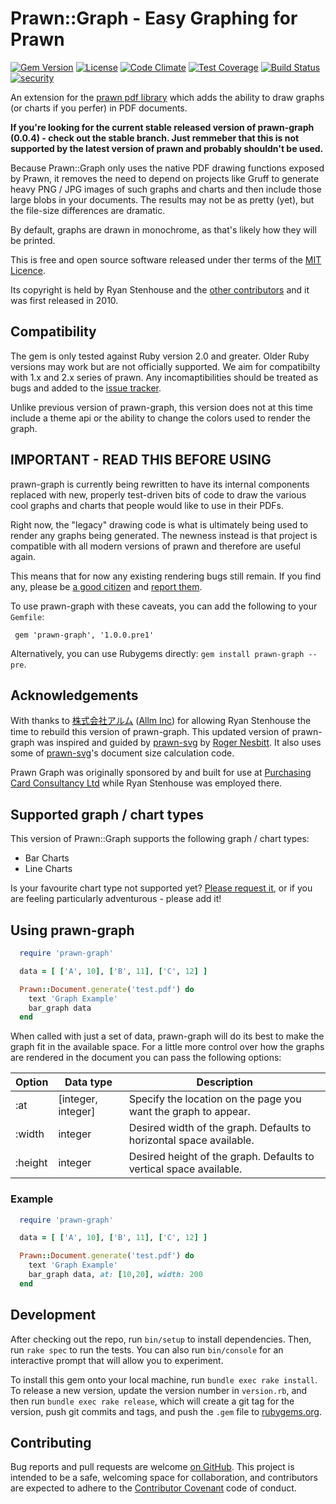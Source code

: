# Prawn::Graph - Easy Graphing for Prawn

[![Gem Version](https://badge.fury.io/rb/prawn-graph.svg)](https://badge.fury.io/rb/prawn-graph)
[![License](http://img.shields.io/:license-mit-blue.svg)](http://sujrd.mit-license.org)
[![Code Climate](https://codeclimate.com/github/HHRy/prawn-graph/badges/gpa.svg)](https://codeclimate.com/github/HHRy/prawn-graph)
[![Test Coverage](https://codeclimate.com/github/HHRy/prawn-graph/badges/coverage.svg)](https://codeclimate.com/github/HHRy/prawn-graph/coverage)
[![Build Status](https://travis-ci.org/HHRy/prawn-graph.svg?branch=master)](https://travis-ci.org/HHRy/prawn-graph)
[![security](https://hakiri.io/github/HHRy/prawn-graph/master.svg)](https://hakiri.io/github/HHRy/prawn-graph/master)

An extension for the [prawn pdf library][5] which adds the ability to draw graphs (or charts if
you perfer) in PDF documents.

**If you're looking for the current stable released version of prawn-graph (0.0.4) - check out the stable branch. Just
remmeber that this is not supported by the latest version of prawn and probably shouldn't be used.**

Because Prawn::Graph only uses the native PDF drawing functions exposed by Prawn, it removes the need to 
depend on projects like Gruff to generate heavy PNG / JPG images of such graphs and charts and then include
those large blobs in your documents. The results may not be as pretty (yet), but the file-size differences 
are dramatic.

By default, graphs are drawn in monochrome, as that's likely how they will be printed. 

This is free and open source software released under ther terms of the [MIT Licence](http://opensource.org/licenses/MIT).

Its copyright is held by Ryan Stenhouse and the [other contributors][8] and it was first released in 
2010.

## Compatibility

The gem is  only tested against Ruby version 2.0 and greater. Older Ruby versions may work but are not 
officially supported. We aim for compatibilty with 1.x and 2.x series of prawn. Any incomaptibilities
should be treated as bugs and added to the [issue tracker][2]. 

Unlike previous version of prawn-graph, this version does not at this time include a theme api or the 
ability to change the colors used to render the graph. 


## IMPORTANT - READ THIS BEFORE USING

prawn-graph is currently being rewritten to have its internal components replaced with new, properly
test-driven bits of code to draw the various cool graphs and charts that people would like to use in
their PDFs.

Right now, the "legacy" drawing code is what is ultimately being used to render any graphs being 
generated. The newness instead is that project is compatible with all modern versions of prawn and
therefore are useful again.

This means that for now any existing rendering bugs still remain. If you find any, please be
[a good citizen][2] and [report them][2].

To use prawn-graph with these caveats, you can add the following to your `Gemfile`:

```Gemfile
 gem 'prawn-graph', '1.0.0.pre1'
```

Alternatively, you can use Rubygems directly: `gem install prawn-graph --pre`.
 
## Acknowledgements

With thanks to [株式会社アルム][3] ([Allm Inc][4]) for allowing Ryan Stenhouse the time to rebuild this version of
prawn-graph. This updated version of prawn-graph was inspired and guided by [prawn-svg][1] by [Roger Nesbitt][6]. 
It also uses some of [prawn-svg][1]'s document size calculation code.

Prawn Graph was originally sponsored by and built for use at [Purchasing Card Consultancy Ltd][7] while
Ryan Stenhouse was employed there.

## Supported graph / chart types

This version of Prawn::Graph supports the following graph / chart types:

  *  Bar Charts 
  *  Line Charts

Is your favourite chart type not supported yet? [Please request it][2], or if you are feeling particularly
adventurous - please add it!

## Using prawn-graph

```ruby
  require 'prawn-graph'

  data = [ ['A', 10], ['B', 11], ['C', 12] ]

  Prawn::Document.generate('test.pdf') do
    text 'Graph Example'
    bar_graph data
  end
```

When called with just a set of data, prawn-graph will do its best to make the graph fit in the 
available space. For a little more control over how the graphs are rendered in the document
you can pass the following options:

Option      | Data type | Description
----------- | --------- | -----------
:at         | [integer, integer] | Specify the location on the page you want the graph to appear.
:width      | integer   | Desired width of the graph.  Defaults to horizontal space available.
:height     | integer   | Desired height of the graph.  Defaults to vertical space available.

### Example

```ruby
  require 'prawn-graph'

  data = [ ['A', 10], ['B', 11], ['C', 12] ]

  Prawn::Document.generate('test.pdf') do
    text 'Graph Example'
    bar_graph data, at: [10,20], width: 200
  end
```

## Development

After checking out the repo, run `bin/setup` to install dependencies. Then, run `rake spec` to run the tests. You can
also  run `bin/console` for an interactive prompt that will allow you to experiment.

To install this gem onto your local machine, run `bundle exec rake install`. To release a new version, update the 
version number in `version.rb`, and then run `bundle exec rake release`, which will create a git tag for the version, 
push git commits and tags, and push the `.gem` file to [rubygems.org](https://rubygems.org).

## Contributing

Bug reports and pull requests are welcome [on GitHub][2]. This project is intended to be a 
safe, welcoming space for collaboration, and contributors are expected to adhere to the [Contributor Covenant](http://contributor-covenant.org) 
code of conduct.



[1]: https://github.com/mogest/prawn-svg/
[2]: https://github.com/hhry/prawn-graph/issues/
[3]: http://www.allm.net/
[4]: http://www.allm.net/en/
[5]: http://github.com/prawnpdf/prawn/
[6]: https://github.com/mogest/
[7]: http://www.pccl.co.uk/
[8]: https://github.com/HHRy/prawn-graph/blob/master/CONTRIBUTORS.md
